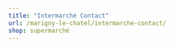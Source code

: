 ```yaml
---
title: "Intermarché Contact"
url: /marigny-le-chatel/intermarche-contact/
shop: supermarché
---
```

